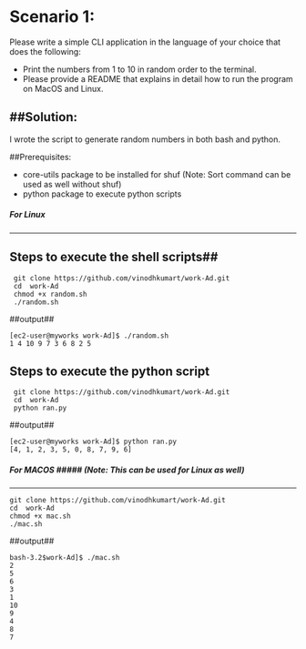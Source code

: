 # Scenario 1:
Please write a simple CLI application in the language of your choice that does the following:

- Print the numbers from 1 to 10 in random order to the terminal.
- Please provide a README that explains in detail how to run the program on
MacOS and Linux.

##Solution:
----------------------------------------------------------------------------------------
I wrote the script to generate random numbers in both bash and python.

##Prerequisites:

- core-utils package to be installed  for shuf (Note: Sort command can be used as well without shuf)
- python package to execute python scripts

##### For Linux #####
---------------------
## Steps to execute the shell scripts##

     git clone https://github.com/vinodhkumart/work-Ad.git
     cd  work-Ad
     chmod +x random.sh
     ./random.sh

##output##

    [ec2-user@myworks work-Ad]$ ./random.sh
    1 4 10 9 7 3 6 8 2 5

## Steps to execute the python script

     git clone https://github.com/vinodhkumart/work-Ad.git
     cd  work-Ad
     python ran.py

##output##

    [ec2-user@myworks work-Ad]$ python ran.py
    [4, 1, 2, 3, 5, 0, 8, 7, 9, 6]

##### For MACOS ##### (Note: This can be used for Linux as well)
---------------------

    git clone https://github.com/vinodhkumart/work-Ad.git
    cd  work-Ad
    chmod +x mac.sh
    ./mac.sh

##output##

    bash-3.2$work-Ad]$ ./mac.sh
    2
    5
    6
    3
    1
    10
    9
    4
    8
    7
